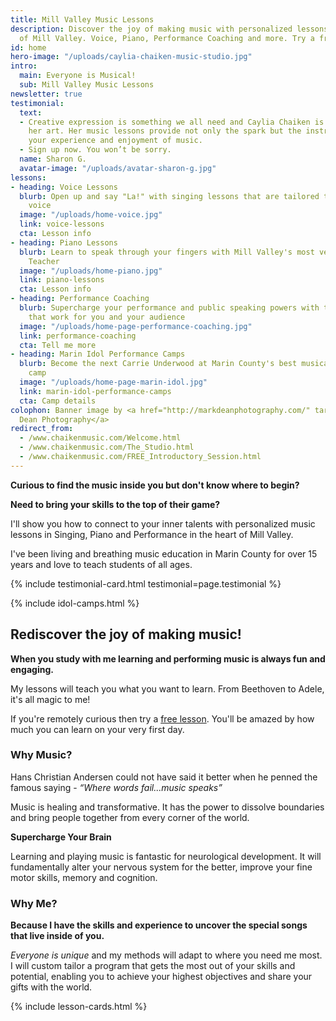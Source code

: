 ```yaml
---
title: Mill Valley Music Lessons
description: Discover the joy of making music with personalized lessons in the heart
  of Mill Valley. Voice, Piano, Performance Coaching and more. Try a free lesson!
id: home
hero-image: "/uploads/caylia-chaiken-music-studio.jpg"
intro:
  main: Everyone is Musical!
  sub: Mill Valley Music Lessons
newsletter: true
testimonial:
  text:
  - Creative expression is something we all need and Caylia Chaiken is a master of
    her art. Her music lessons provide not only the spark but the instruction to enhance
    your experience and enjoyment of music.
  - Sign up now. You won’t be sorry.
  name: Sharon G.
  avatar-image: "/uploads/avatar-sharon-g.jpg"
lessons:
- heading: Voice Lessons
  blurb: Open up and say "La!" with singing lessons that are tailored to your unique
    voice
  image: "/uploads/home-voice.jpg"
  link: voice-lessons
  cta: Lesson info
- heading: Piano Lessons
  blurb: Learn to speak through your fingers with Mill Valley's most versatile Piano
    Teacher
  image: "/uploads/home-piano.jpg"
  link: piano-lessons
  cta: Lesson info
- heading: Performance Coaching
  blurb: Supercharge your performance and public speaking powers with tools and techniques
    that work for you and your audience
  image: "/uploads/home-page-performance-coaching.jpg"
  link: performance-coaching
  cta: Tell me more
- heading: Marin Idol Performance Camps
  blurb: Become the next Carrie Underwood at Marin County's best musical performance
    camp
  image: "/uploads/home-page-marin-idol.jpg"
  link: marin-idol-performance-camps
  cta: Camp details
colophon: Banner image by <a href="http://markdeanphotography.com/" target="_blank">Mark
  Dean Photography</a>
redirect_from:
  - /www.chaikenmusic.com/Welcome.html
  - /www.chaikenmusic.com/The_Studio.html
  - /www.chaikenmusic.com/FREE_Introductory_Session.html
---
```


**Curious to find the music inside you but don't know where to begin?**

**Need to bring your skills to the top of their game?**

I'll show you how to connect to your inner talents with personalized music lessons in Singing, Piano and Performance in the heart of Mill Valley.

I've been living and breathing music education in Marin County for over 15 years and love to teach students of all ages.

{% include testimonial-card.html testimonial=page.testimonial %}

{% include idol-camps.html %}

## Rediscover the joy of making music!

**When you study with me learning and performing music is always fun and engaging.**

My lessons will teach you what you want to learn. From Beethoven to Adele, it's all magic to me!

If you're remotely curious then try a <a href="{{ '/contact/' | relative_url }}">free lesson</a>. You'll be amazed by how much you can learn on your very first day.

### Why Music?

Hans Christian Andersen could not have said it better when he penned the famous saying - *“Where words fail...music speaks”*

Music is healing and transformative. It has the power to dissolve boundaries and bring people together from every corner of the world.

**Supercharge Your Brain**

Learning and playing music is fantastic for neurological development. It will fundamentally alter your nervous system for the better, improve your fine motor skills, memory and cognition.

### Why Me?

**Because I have the skills and experience to uncover the special songs that live inside of you.**

*Everyone is unique* and my methods will adapt to where you need me most. I will custom tailor a program that gets the most out of your skills and potential, enabling you to achieve your highest objectives and share your gifts with the world.

{% include lesson-cards.html %}
